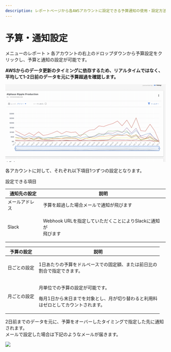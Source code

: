 ```yaml
---
description: レポートページから各AWSアカウントに設定できる予算通知の使用・設定方法について記載しています。
---
```


# 予算・通知設定

メニューのレポート > 各アカウントの右上のドロップダウンから予算設定をクリックし、予算と通知の設定が可能です。

**AWSからのデータ更新のタイミングに依存するため、リアルタイムではなく、平均して1-2日前のデータを元に予算超過を確認します。**

![](<../../.gitbook/assets/2021-09-08 10.10.06.gif>)

各アカウントに対して、それぞれ以下項目1つずつの設定となります。

設定できる項目

| 通知先の設定  | 説明                                                |
| ------- | ------------------------------------------------- |
| メールアドレス | 予算を超過した場合メールで通知が飛びます                              |
| Slack   | <p>Webhook URLを指定していただくことによりSlackに通知が<br>飛びます</p> |

| 予算の設定  | 説明                                                                           |
| ------ | ---------------------------------------------------------------------------- |
| 日ごとの設定 | <p>1日あたりの予算をドルベースでの固定額、または前日比の<br>割合で指定できます。</p>                             |
| 月ごとの設定 | <p>月単位での予算の設定が可能です。</p><p>毎月1日から末日までを対象とし、月が切り替わると利用料<br>はゼロとしてカウントされます。</p> |

2日前までのデータを元に、予算をオーバーしたタイミングで指定した先に通知されます。\
メールで設定した場合は下記のようなメールが届きます。

![](../../.gitbook/assets/受信（検索の結果、一致するものが5\_198件見つかりました）.png)
